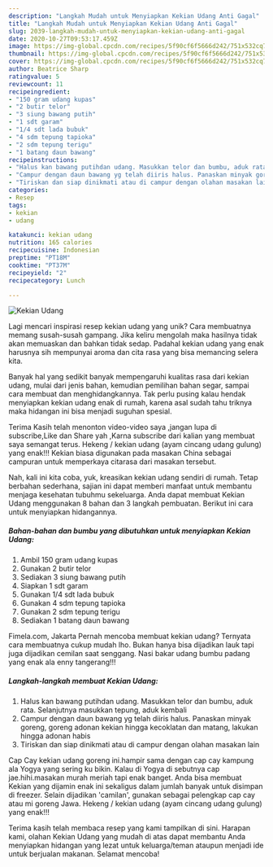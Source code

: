 ```yaml
---
description: "Langkah Mudah untuk Menyiapkan Kekian Udang Anti Gagal"
title: "Langkah Mudah untuk Menyiapkan Kekian Udang Anti Gagal"
slug: 2039-langkah-mudah-untuk-menyiapkan-kekian-udang-anti-gagal
date: 2020-10-27T09:53:17.459Z
image: https://img-global.cpcdn.com/recipes/5f90cf6f5666d242/751x532cq70/kekian-udang-foto-resep-utama.jpg
thumbnail: https://img-global.cpcdn.com/recipes/5f90cf6f5666d242/751x532cq70/kekian-udang-foto-resep-utama.jpg
cover: https://img-global.cpcdn.com/recipes/5f90cf6f5666d242/751x532cq70/kekian-udang-foto-resep-utama.jpg
author: Beatrice Sharp
ratingvalue: 5
reviewcount: 11
recipeingredient:
- "150 gram udang kupas"
- "2 butir telor"
- "3 siung bawang putih"
- "1 sdt garam"
- "1/4 sdt lada bubuk"
- "4 sdm tepung tapioka"
- "2 sdm tepung terigu"
- "1 batang daun bawang"
recipeinstructions:
- "Halus kan bawang putihdan udang. Masukkan telor dan bumbu, aduk rata. Selanjutnya masukkan tepung, aduk kembali"
- "Campur dengan daun bawang yg telah diiris halus. Panaskan minyak goreng, goreng adonan kekian hingga kecoklatan dan matang, lakukan hingga adonan habis"
- "Tiriskan dan siap dinikmati atau di campur dengan olahan masakan lain"
categories:
- Resep
tags:
- kekian
- udang

katakunci: kekian udang 
nutrition: 165 calories
recipecuisine: Indonesian
preptime: "PT18M"
cooktime: "PT37M"
recipeyield: "2"
recipecategory: Lunch

---
```



![Kekian Udang](https://img-global.cpcdn.com/recipes/5f90cf6f5666d242/751x532cq70/kekian-udang-foto-resep-utama.jpg)

Lagi mencari inspirasi resep kekian udang yang unik? Cara membuatnya memang susah-susah gampang. Jika keliru mengolah maka hasilnya tidak akan memuaskan dan bahkan tidak sedap. Padahal kekian udang yang enak harusnya sih mempunyai aroma dan cita rasa yang bisa memancing selera kita.

Banyak hal yang sedikit banyak mempengaruhi kualitas rasa dari kekian udang, mulai dari jenis bahan, kemudian pemilihan bahan segar, sampai cara membuat dan menghidangkannya. Tak perlu pusing kalau hendak menyiapkan kekian udang enak di rumah, karena asal sudah tahu triknya maka hidangan ini bisa menjadi suguhan spesial.

Terima Kasih telah menonton video-video saya ,jangan lupa di subscribe,Like dan Share yah ,Karna subscribe dari kalian yang membuat saya semangat terus. Hekeng / kekian udang (ayam cincang udang gulung) yang enak!!! Kekian biasa digunakan pada masakan China sebagai campuran untuk memperkaya citarasa dari masakan tersebut.


Nah, kali ini kita coba, yuk, kreasikan kekian udang sendiri di rumah. Tetap berbahan sederhana, sajian ini dapat memberi manfaat untuk membantu menjaga kesehatan tubuhmu sekeluarga. Anda dapat membuat Kekian Udang menggunakan 8 bahan dan 3 langkah pembuatan. Berikut ini cara untuk menyiapkan hidangannya.

<!--inarticleads1-->

##### Bahan-bahan dan bumbu yang dibutuhkan untuk menyiapkan Kekian Udang:

1. Ambil 150 gram udang kupas
1. Gunakan 2 butir telor
1. Sediakan 3 siung bawang putih
1. Siapkan 1 sdt garam
1. Gunakan 1/4 sdt lada bubuk
1. Gunakan 4 sdm tepung tapioka
1. Gunakan 2 sdm tepung terigu
1. Sediakan 1 batang daun bawang


Fimela.com, Jakarta Pernah mencoba membuat kekian udang? Ternyata cara membuatnya cukup mudah lho. Bukan hanya bisa dijadikan lauk tapi juga dijadikan cemilan saat senggang. Nasi bakar udang bumbu padang yang enak ala enny tangerang!!! 

<!--inarticleads2-->

##### Langkah-langkah membuat Kekian Udang:

1. Halus kan bawang putihdan udang. Masukkan telor dan bumbu, aduk rata. Selanjutnya masukkan tepung, aduk kembali
1. Campur dengan daun bawang yg telah diiris halus. Panaskan minyak goreng, goreng adonan kekian hingga kecoklatan dan matang, lakukan hingga adonan habis
1. Tiriskan dan siap dinikmati atau di campur dengan olahan masakan lain


Cap Cay kekian udang goreng ini.hampir sama dengan cap cay kampung ala Yogya yang sering ku bikin. Kalau di Yogya di sebutnya cap jae.hihi.masakan murah meriah tapi enak banget. Anda bisa membuat Kekian yang dijamin enak ini sekaligus dalam jumlah banyak untuk disimpan di freezer. Selain dijadikan &#39;camilan&#39;, gunakan sebagai pelengkap cap cay atau mi goreng Jawa. Hekeng / kekian udang (ayam cincang udang gulung) yang enak!!! 

Terima kasih telah membaca resep yang kami tampilkan di sini. Harapan kami, olahan Kekian Udang yang mudah di atas dapat membantu Anda menyiapkan hidangan yang lezat untuk keluarga/teman ataupun menjadi ide untuk berjualan makanan. Selamat mencoba!
